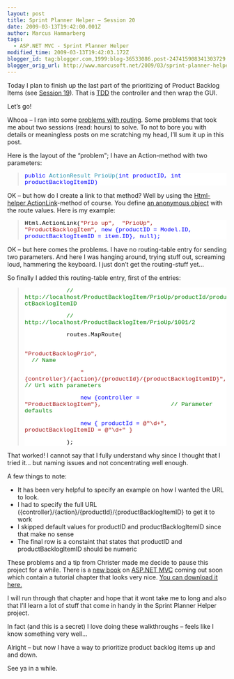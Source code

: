 ```yaml
---
layout: post
title: Sprint Planner Helper – Session 20
date: 2009-03-13T19:42:00.001Z
author: Marcus Hammarberg
tags:
  - ASP.NET MVC - Sprint Planner Helper
modified_time: 2009-03-13T19:42:03.172Z
blogger_id: tag:blogger.com,1999:blog-36533086.post-247415908341303729
blogger_orig_url: http://www.marcusoft.net/2009/03/sprint-planner-helper-session-20.html
---
```




Today I plan to finish up the last part of the prioritizing of Product
Backlog Items (see <a
href="http://www.marcusoft.net/2009/03/sprint-planner-helper-session-19.html"
target="_blank">Session 19</a>). That is
<a href="http://en.wikipedia.org/wiki/Test-driven_development"
target="_blank">TDD</a> the controller and then wrap the GUI.

Let’s go!

Whooa – I ran into some <a
href="http://www.marcusoft.net/2009/03/aspnet-mvc-parameters-dictionary.html"
target="_blank">problems with routing</a>. Some problems that took me
about two sessions (read: hours) to solve. To not to bore you with
details or meaningless posts on me scratching my head, I’ll sum it up in
this post.

Here is the layout of the “problem"; I have an Action-method with two
parameters:

> <div
> style="font-size: 10pt; background: white; color: black; font-family: courier new">
>
> <span style="color: blue">public <span
> style="color: #2b91af">ActionResult PrioUp(<span
> style="color: blue">int productID, <span
> style="color: blue">int productBacklogItemID)
>
> </div>

OK – but how do I create a link to that method? Well by using the <a
href="http://stephenwalther.com/blog/archive/2009/03/03/chapter-6-understanding-html-helpers.aspx"
target="_blank">Html-helper ActionLink</a>-method of course. You define
<a href="http://www.programmersheaven.com/2/CSharp3-3"
target="_blank">an anonymous object</a> with the route values. Here is
my example:

> <div
> style="font-size: 10pt; background: white; color: black; font-family: courier new">
>
> Html.ActionLink(<span style="color: #a31515">"Prio up",  <span
> style="color: #a31515">"PrioUp", <span
> style="color: #a31515">"ProductBacklogItem", <span
> style="color: blue">new {productID = Model.ID,
> productBacklogItemID = item.ID}, <span
> style="color: blue">null);
>
> </div>

OK – but here comes the problems. I have no routing-table entry for
sending two parameters. And here I was hanging around, trying stuff out,
screaming loud, hammering the keyboard. I just don’t get the
routing-stuff yet…

So finally I added this routing-table entry, first of the entries:

> <div
> style="font-size: 10pt; background: white; color: black; font-family: courier new">
>
>             <span style="color: green">//
> http://localhost/ProductBacklogItem/PrioUp/productId/productBacklogItemID
>
>             <span style="color: green">//
> http://localhost/ProductBacklogItem/PrioUp/1001/2
>
>             routes.MapRoute(
>
>                 <span
> style="color: #a31515">"ProductBacklogPrio",                                      
> <span style="color: green">// Name
>
>                 <span
> style="color: #a31515">"{controller}/{action}/{productId}/{productBacklogItemID}",
> <span style="color: green">// Url with parameters
>
>                 <span style="color: blue">new {controller =
> <span
> style="color: #a31515">"ProductBacklogItem"},                   
> <span style="color: green">// Parameter defaults
>
>                 <span style="color: blue">new { productId =
> <span style="color: #a31515">@"\d+", productBacklogItemID =
> <span style="color: #a31515">@"\d+" }
>
>             );
>
> </div>

That worked! I cannot say that I fully understand why since I thought
that I tried it… but naming issues and not concentrating well enough.

A few things to note:

-   It has been very helpful to specify an example on how I wanted the
    URL to look.
-   I had to specify the full URL
    ({controller}/{action}/{productId}/{productBacklogItemID} to get it
    to work
-   I skipped default values for productID and productBacklogItemID
    since that make no sense
-   The final row is a constaint that states that productID and
    productBacklogItemID should be numeric

These problems and a tip from Christer made me decide to pause this
project for a while. There is a <a
href="http://www.amazon.com/gp/product/0470384611?ie=UTF8&amp;tag=scoblo04-20&amp;linkCode=xm2&amp;camp=1789&amp;creativeASIN=0470384611"
target="_blank">new book</a> on
<a href="http://www.asp.net/mvc/" target="_blank">ASP.NET MVC</a> coming
out soon which contain a tutorial chapter that looks very nice. <a
href="http://aspnetmvcbook.s3.amazonaws.com/aspnetmvc-nerdinner_v1.pdf"
target="_blank">You can download it here.</a>

I will run through that chapter and hope that it wont take me to long
and also that I’ll learn a lot of stuff that come in handy in the Sprint
Planner Helper project.

In fact (and this is a secret) I love doing these walkthroughs – feels
like I know something very well…

Alright – but now I have a way to prioritize product backlog items up
and and down.

See ya in a while.
